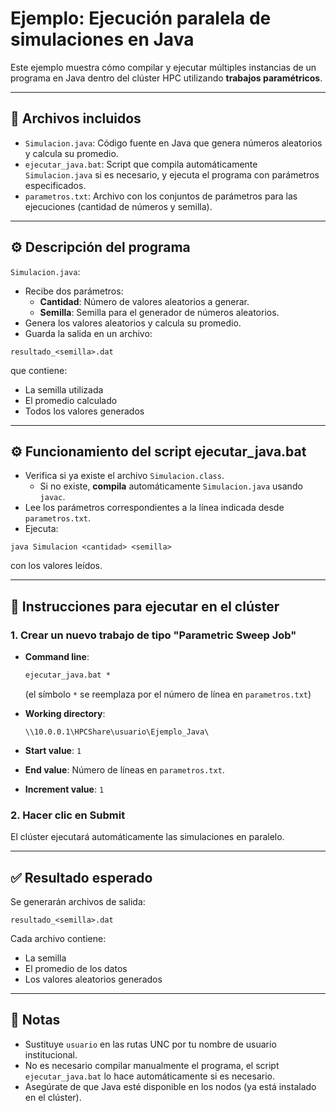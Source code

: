 # Ejemplo: Ejecución paralela de simulaciones en Java

Este ejemplo muestra cómo compilar y ejecutar múltiples instancias de un programa en Java dentro del clúster HPC utilizando **trabajos paramétricos**.

---

## 📁 Archivos incluidos

- `Simulacion.java`: Código fuente en Java que genera números aleatorios y calcula su promedio.
- `ejecutar_java.bat`: Script que compila automáticamente `Simulacion.java` si es necesario, y ejecuta el programa con parámetros especificados.
- `parametros.txt`: Archivo con los conjuntos de parámetros para las ejecuciones (cantidad de números y semilla).

---

## ⚙️ Descripción del programa

`Simulacion.java`:

- Recibe dos parámetros:
  - **Cantidad**: Número de valores aleatorios a generar.
  - **Semilla**: Semilla para el generador de números aleatorios.
- Genera los valores aleatorios y calcula su promedio.
- Guarda la salida en un archivo:

```
resultado_<semilla>.dat
```

que contiene:
- La semilla utilizada
- El promedio calculado
- Todos los valores generados

---

## ⚙️ Funcionamiento del script ejecutar_java.bat

- Verifica si ya existe el archivo `Simulacion.class`.
  - Si no existe, **compila** automáticamente `Simulacion.java` usando `javac`.
- Lee los parámetros correspondientes a la línea indicada desde `parametros.txt`.
- Ejecuta:

```
java Simulacion <cantidad> <semilla>
```

con los valores leídos.

---

## 🚀 Instrucciones para ejecutar en el clúster

### 1. Crear un nuevo trabajo de tipo **"Parametric Sweep Job"**

- **Command line**:

  ```bat
  ejecutar_java.bat *
  ```

  (el símbolo `*` se reemplaza por el número de línea en `parametros.txt`)

- **Working directory**:

  ```
  \\10.0.0.1\HPCShare\usuario\Ejemplo_Java\
  ```

- **Start value**: `1`
- **End value**: Número de líneas en `parametros.txt`.
- **Increment value**: `1`

### 2. Hacer clic en **Submit**

El clúster ejecutará automáticamente las simulaciones en paralelo.

---

## ✅ Resultado esperado

Se generarán archivos de salida:

```
resultado_<semilla>.dat
```

Cada archivo contiene:

- La semilla
- El promedio de los datos
- Los valores aleatorios generados

---

## 📌 Notas

- Sustituye `usuario` en las rutas UNC por tu nombre de usuario institucional.
- No es necesario compilar manualmente el programa, el script `ejecutar_java.bat` lo hace automáticamente si es necesario.
- Asegúrate de que Java esté disponible en los nodos (ya está instalado en el clúster).
